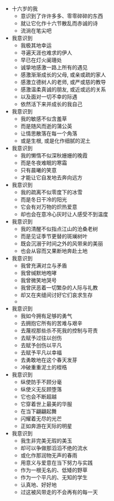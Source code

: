 - 十六岁的我
	- 意识到了许许多多、零零碎碎的东西
	- 就让它化作十六节散乱而赤诚的诗
	- 流淌在笔尖吧
- 我意识到
	- 我极其地幸运
	- 寻遍天涯也难求的伊人
	- 早已在灯火阑珊处
	- 诚挚地感激一路上所有的遇见
	- 感激渐渐成长的父母, 或亲或疏的家人
	- 感激立德树人的老师, 或严或慈的教导
	- 感激温柔真诚的朋友, 或近或远的关系
	- 以及面对一切不幸的际遇
	- 依然活下来并成长的我自己
- 我意识到
	- 我的敏感不似含羞草
	- 而是随风而逝的蒲公英
	- 让情思散落在每一个角落
	- 或是生根, 或是化作细腻的泥土
- 我意识到
	- 我的懒惰不似深秋姗姗的晚霞
	- 而是冬夜难眠的寒霜
	- 只有晨曦的笑意
	- 才能让它自发地去奔向远方
- 我意识到
	- 我的疏离不似零度下的冰雪
	- 而是冬日干冷的阳光
	- 它会有对万物的炽热爱意
	- 却也会在意冷心灰时让人感受不到温度
- 我意识到
	- 我的清醒不似指点江山的沧桑老树
	- 而是见证季节更替的斑斓树叶
	- 既会沉溺于时间之外的风带来的美丽
	- 也会从容而又果断地奔赴土地
- 我意识到
	- 我曾充满对立与矛盾
	- 我曾缄默地咆哮
	- 我曾微笑地哭号
	- 我曾厌恶着一切繁杂的人际与礼教
	- 却又在夹缝间讨好它们哀求生存
	-
- 我意识到
	- 我如今拥有足够的勇气
	- 去拥抱它所有的苦难与艰辛
	- 去蔑视那些杀不死我的控制与苛责
	- 去赋予过往以创伤
	- 去赋予创伤以平凡
	- 去赋予平凡以幸福
	- 去勇敢地在这个春天发芽
	- 冲破重重泥土的桎梏
- 我意识到
	- 纵使防手不顾分毫
	- 纵使义无反顾堕落
	- 它也会不断超越
	- 它穿着世上最美的华服
	- 在当下翩翩起舞
	- 闪耀着无尽的光芒
	- 正如奔游在天际的明星
- 我意识到
	- 我生非完美无瑕的美玉
	- 却可以争做那滔滔不绝的流水
	- 或化作那润物无声的春雨
	- 用意义与爱意在当下努力与实践
	- 作为一根无名的、低矮的野草
	- 作为一个平凡的、无知的学生
	- 认真地、好好地
	- 过这被风带走的不会再有的每一天